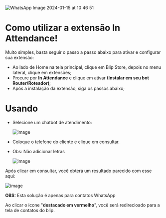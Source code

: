 ![WhatsApp Image 2024-01-15 at 10 46 51](https://github.com/Wilkor/doc-plugin-agenda/assets/34819624/1e478593-7bd6-42bf-95b7-894c3f966916)


# Como utilizar a extensão In Attendance!

Muito simples, basta seguir o passo a passo abaixo para ativar e configurar sua extensão:

 - Ao lado de Home na tela principal, clique em Blip Store, depois no menu lateral, clique em extensões;
 - Procure por **In Attendance** e clique em ativar **(Instalar em seu bot Router/Roteador)**;
 - Após a instalação da extensão, siga os passos abaixo;
 
 # Usando
 
  - Selecione um chatbot de atendimento:

    ![image](https://github.com/Wilkor/doc-plugin-in-attendance/assets/34819624/333c93b2-be3e-42ae-97b0-e3cd01361a69)

  - Coloque o telefone do cliente e clique em consultar.
  - Obs: Não adicionar letras

    ![image](https://github.com/Wilkor/doc-plugin-in-attendance/assets/34819624/4c32e809-1c67-48c5-b1c7-9c3fe82ec441)


 Após clicar em consultar, você obterá um resultado parecido com esse aqui:

![image](https://github.com/Wilkor/doc-plugin-in-attendance/assets/34819624/929bd6ce-4cfe-4635-ab16-ef534d3fb4eb)


**OBS:** Esta solução é apenas para contatos WhatsApp


 Ao clicar o icone "**destacado em vermelho**", você será redirecioado para a tela de contatos do blip. 
 


 
